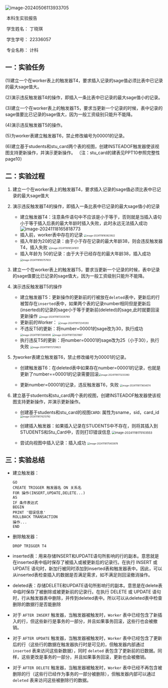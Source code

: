 ![image-20240506113933705](C:\Users\丁晓琪\AppData\Roaming\Typora\typora-user-images\image-20240506113933705.png)

 

 

​												本科生实验报告

​										学生姓名：      丁晓琪

​										学生学号：       22336057

​										专业名称：	计科

## 一：实验任务

(1)建立一个在worker表上的触发器T4，要求插入记录的sage值必须比表中已记录的最大sage值大。

(2)演示违反触发器T4的操作，即插入一条比表中已记录的最大sage值小的记录。

(3)建立一个在worker表上的触发器T5，要求当更新一个记录的时候，表中记录的sage值要比已记录的sage值大，因为一般工资级别只能升不能降。

(4)演示违反触发器T5的操作。

(5)为worker表建立触发器T6，禁止修改编号为00001的记录。

(6)建立基于students和stu_card两个表的视图，创建INSTEADOF触发器使该视图支持更新操作，并演示更新操作。 （注：stu_card的建表见PPT10参照完整性page10）

## 二：实验过程

1. 建立一个在worker表上的触发器T4，要求插入记录的sage值必须比表中已记录的最大sage值大
2. 演示违反触发器T4的操作，即插入一条比表中已记录的最大sage值小的记录
   * 建立触发器T4：注意条件语句中不应该是小于等于，否则就是当插入语句小于等于插入后表的最大年龄时插入失败，此时永远无法插入成功
     ![image-20241118165818773](C:\Users\丁晓琪\AppData\Roaming\Typora\typora-user-images\image-20241118165818773.png)
   * 插入前，worker表中存在的记录
     <img src="C:\Users\丁晓琪\AppData\Roaming\Typora\typora-user-images\image-20241118163823922.png" alt="image-20241118163823922" style="zoom:50%;" />
   * 插入年龄为20的记录：由于小于存在记录的最大年龄38，则会违反触发器T4，插入失败
     <img src="C:\Users\丁晓琪\AppData\Roaming\Typora\typora-user-images\image-20241118165341651.png" alt="image-20241118165341651" style="zoom:50%;" />
   * 插入年龄为 50的记录：由于大于已经存在的最大年龄38，插入成功
     <img src="C:\Users\丁晓琪\AppData\Roaming\Typora\typora-user-images\image-20241118165757933.png" alt="image-20241118165757933" style="zoom:50%;" />

3. 建立一个在worker表上的触发器T5，要求当更新一个记录的时候，表中记录的sage值要比已记录的sage值大，因为一般工资级别只能升不能降。

4. 演示违反触发器T5的操作

   * 建立触发器T5：更新操作的更新前的行被放在<code>deleted</code>表中，更新后的行被暂存在<code>inserted</code>表中，如果两个表的记录number相同但是更新后(inserted)的记录的sage小于等于更新前(deleted)的sage,此时就要回滚更新操作
     <img src="C:\Users\丁晓琪\AppData\Roaming\Typora\typora-user-images\image-20241118172035769.png" alt="image-20241118172035769" style="zoom:50%;" />
   * 更新前的Worker：
     <img src="C:\Users\丁晓琪\AppData\Roaming\Typora\typora-user-images\image-20241118172341293.png" alt="image-20241118172341293" style="zoom:50%;" />
   * 不违反T5的更新：将number=00001的sage改为30，执行成功
     <img src="C:\Users\丁晓琪\AppData\Roaming\Typora\typora-user-images\image-20241118172609595.png" alt="image-20241118172609595" style="zoom:50%;" />
     <img src="C:\Users\丁晓琪\AppData\Roaming\Typora\typora-user-images\image-20241118172631867.png" alt="image-20241118172631867" style="zoom:50%;" />
   * 执行违反T5的更新：将number=00001的sage改为25（小于30），执行失败
     <img src="C:\Users\丁晓琪\AppData\Roaming\Typora\typora-user-images\image-20241118172729823.png" alt="image-20241118172729823" style="zoom:50%;" />

5. 为worker表建立触发器T6，禁止修改编号为00001的记录。

   * 创建触发器T6：在deleted表中如果存在number=00001的记录，也就是更新了number==00001的记录需要回滚<img src="C:\Users\丁晓琪\AppData\Roaming\Typora\typora-user-images\image-20241118173233360.png" alt="image-20241118173233360" style="zoom:50%;" />

   * 更新number=00001的记录，违反触发器T6，失败
     <img src="C:\Users\丁晓琪\AppData\Roaming\Typora\typora-user-images\image-20241118173634074.png" alt="image-20241118173634074" style="zoom:50%;" />

6. 建立基于students和stu_card两个表的视图，创建INSTEADOF触发器使该视图支持更新操作，并演示更新操作。

   * 创建基于students和stu_card的视图<code>CARD</code>: 属性为sname，sid，card_id
     <img src="C:\Users\丁晓琪\AppData\Roaming\Typora\typora-user-images\image-20241118174213792.png" alt="image-20241118174213792" style="zoom:50%;" />

   * 创建插入触发器：如果插入记录在STUDENTS中不存在，则将其插入到STUDENTS和Stu_Card中，否则打印错误信息
     <img src="C:\Users\丁晓琪\AppData\Roaming\Typora\typora-user-images\image-20241118175103553.png" alt="image-20241118175103553" style="zoom:67%;" />

   * 尝试向视图中插入记录：插入成功
     <img src="C:\Users\丁晓琪\AppData\Roaming\Typora\typora-user-images\image-20241118175403878.png" alt="image-20241118175403878" style="zoom:50%;" />

     

## 三：实验总结

* 建立触发器：

  ```
  GO
  CREATE TRIGGER 触发器名 ON 关系名
  FOR 操作(INSERT,UPDATE,DELETE...)
  AS
  IF 条件表达式
  BEGIN
  PRINT '错误信息'
  ROLLBACK TRANSACTION
  操作...
  END
  ```

* 删除触发器：

  ```
  DROP TRIGGER T4 
  ```

* inserted表：用来存储INSERT和UPDATE语句所影响的行的副本。意思就是在inserted表中临时保存了被插入或被更新后的记录行。在执行 INSERT 或UPDATE 语句时，新加行被同时添加到inserted表和触发器表中。因此，可以从inserted表检查插入的数据是否满足需求，如不满足则回滚撤消操作。

* deleted表：存储DELETE和UPDATE语句所影响行的副本。意思是在delete表中临时保存了被删除或被更新前的记录行。在执行 DELETE 或 UPDATE 语句时，行从触发器表中删除，并传到deleted表中。所以可以从deleted表中检查删除的数据行是否能删除

* 对于 `AFTER INSERT` 触发器，当触发器被触发时，`Worker` 表中已经包含了新插入的行，但这些新行是事务的一部分，并且如果事务回滚，这些行也会被撤销。

* 对于 `AFTER UPDATE` 触发器，当触发器被触发时，`Worker` 表中已经包含了更新后的行（这些行的数据在触发器执行时是可见的，但触发器内部通过 `inserted` 表来访问这些新数据），同时 `deleted` 表包含了更新前的旧数据。同样，这些更改是事务的一部分，并且如果事务回滚，更新也会被撤销。

* 对于 `AFTER DELETE` 触发器，当触发器被触发时，`Worker` 表中已经不再包含被删除的行（这些行已经作为事务的一部分被删除），但触发器内部可以通过 `deleted` 表来访问这些被删除行的数据。